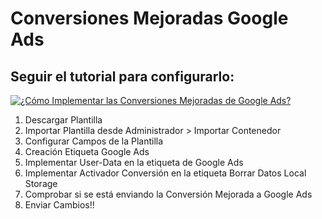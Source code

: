 # Conversiones Mejoradas Google Ads

## Seguir el tutorial para configurarlo:
[![¿Cómo Implementar las Conversiones Mejoradas de Google Ads?](https://img.youtube.com/vi/qW1DyKJFU8k/0.jpg)](https://youtu.be/qW1DyKJFU8k?feature=shared)
1. Descargar Plantilla
2. Importar Plantilla desde Administrador > Importar Contenedor
3. Configurar Campos de la Plantilla
4. Creación Etiqueta Google Ads
6. Implementar User-Data en la etiqueta de Google Ads
7. Implementar Activador Conversión en la etiqueta Borrar Datos Local Storage
8. Comprobar si se está enviando la Conversión Mejorada a Google Ads
9. Enviar Cambios!!